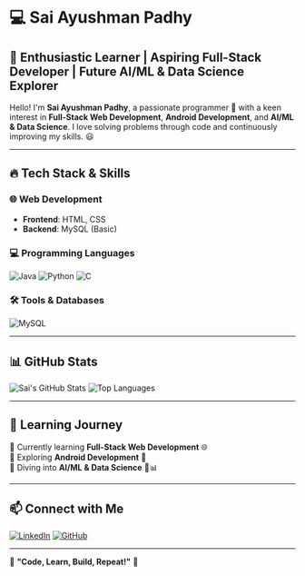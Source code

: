 # 💻 Sai Ayushman Padhy

## 🌟 Enthusiastic Learner | Aspiring Full-Stack Developer | Future AI/ML & Data Science Explorer

Hello! I'm **Sai Ayushman Padhy**, a passionate programmer 🚀 with a keen interest in **Full-Stack Web Development**, **Android Development**, and **AI/ML & Data Science**. I love solving problems through code and continuously improving my skills. 😃

---

## 🔥 Tech Stack & Skills

### 🌐 Web Development
- **Frontend**: HTML, CSS
- **Backend**: MySQL (Basic)

### 💻 Programming Languages
![Java](https://img.shields.io/badge/Java-ED8B00?style=for-the-badge&logo=java&logoColor=white)
![Python](https://img.shields.io/badge/Python-3776AB?style=for-the-badge&logo=python&logoColor=white)
![C](https://img.shields.io/badge/C-00599C?style=for-the-badge&logo=c&logoColor=white)

### 🛠️ Tools & Databases
![MySQL](https://img.shields.io/badge/MySQL-4479A1?style=for-the-badge&logo=mysql&logoColor=white)

---

## 📊 GitHub Stats
![Sai's GitHub Stats](https://github-readme-stats.vercel.app/api?username=YOUR_GITHUB_USERNAME&show_icons=true&theme=radical)
![Top Languages](https://github-readme-stats.vercel.app/api/top-langs/?username=YOUR_GITHUB_USERNAME&layout=compact&theme=radical)

---

## 🚀 Learning Journey
📌 Currently learning **Full-Stack Web Development** 🌐  
📌 Exploring **Android Development** 📱  
📌 Diving into **AI/ML & Data Science** 🤖📊  

---

## 📫 Connect with Me
[![LinkedIn](https://img.shields.io/badge/LinkedIn-0A66C2?style=for-the-badge&logo=linkedin&logoColor=white)](https://www.linkedin.com/in/YOUR_LINKEDIN_PROFILE)
[![GitHub](https://img.shields.io/badge/GitHub-181717?style=for-the-badge&logo=github&logoColor=white)](https://github.com/YOUR_GITHUB_USERNAME)

---

🚀 **"Code, Learn, Build, Repeat!"** 🚀

